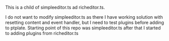 This is a child of simpleeditor.ts ad richeditor.ts.

I do not want to modify simpleeditor.ts as there I have working solution with resetting content and event handler, but I need to test plugins before adding to ptplate.
Starting point of this repo was simpleeditor.ts after that I started to adding plugins from richeditor.ts
